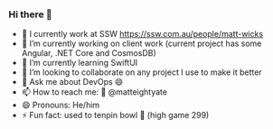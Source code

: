 ### Hi there 👋

- 🏃 I currently work at SSW https://ssw.com.au/people/matt-wicks
- 🔭 I’m currently working on client work (current project has some Angular, .NET Core and CosmosDB)
- 🌱 I’m currently learning SwiftUI
- 👯 I’m looking to collaborate on any project I use to make it better
- 💬 Ask me about DevOps 😄
- 📫 How to reach me: 🐤 @matteightyate
- 😄 Pronouns: He/him
- ⚡ Fun fact: used to tenpin bowl 🎳 (high game 299)

